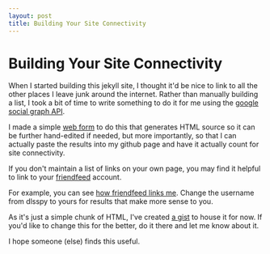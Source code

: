 ```yaml
---
layout: post
title: Building Your Site Connectivity
---
```


# Building Your Site Connectivity

When I started building this jekyll site, I thought it'd be nice to link to
all the other places I leave junk around the internet.  Rather than manually
building a list, I took a bit of time to write something to do it for me using
the [google social graph API](http://code.google.com/apis/socialgraph/).

I made a simple [web form](http://public.west.spy.net/autolinks.html) to do
this that generates HTML source so it can be further hand-edited if needed, but
more importantly, so that I can actually paste the results into my github page
and have it actually count for site connectivity.

If you don't maintain a list of links on your own page, you may find it helpful
to link to your [friendfeed](http://friendfeed.com/) account.

For example, you can see
[how friendfeed links me](http://public.west.spy.net/autolinks.html?u=http://friendfeed.com/dlsspy).
Change the username from dlsspy to yours for results that make more sense to
you.

As it's just a simple chunk of HTML, I've created
[a gist](http://gist.github.com/39613) to house it for now.  If you'd like to
change this for the better, do it there and let me know about it.

I hope someone (else) finds this useful.
